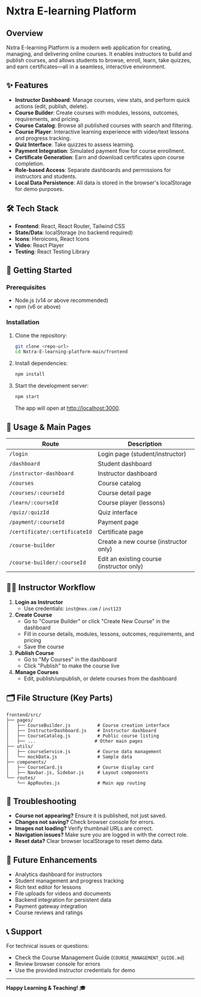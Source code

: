 # Nxtra E-learning Platform

## Overview

Nxtra E-learning Platform is a modern web application for creating, managing, and delivering online courses. It enables instructors to build and publish courses, and allows students to browse, enroll, learn, take quizzes, and earn certificates—all in a seamless, interactive environment.

## ✨ Features

- **Instructor Dashboard**: Manage courses, view stats, and perform quick actions (edit, publish, delete).
- **Course Builder**: Create courses with modules, lessons, outcomes, requirements, and pricing.
- **Course Catalog**: Browse all published courses with search and filtering.
- **Course Player**: Interactive learning experience with video/text lessons and progress tracking.
- **Quiz Interface**: Take quizzes to assess learning.
- **Payment Integration**: Simulated payment flow for course enrollment.
- **Certificate Generation**: Earn and download certificates upon course completion.
- **Role-based Access**: Separate dashboards and permissions for instructors and students.
- **Local Data Persistence**: All data is stored in the browser's localStorage for demo purposes.

## 🛠️ Tech Stack

- **Frontend**: React, React Router, Tailwind CSS
- **State/Data**: localStorage (no backend required)
- **Icons**: Heroicons, React Icons
- **Video**: React Player
- **Testing**: React Testing Library

## 🚀 Getting Started

### Prerequisites

- Node.js (v14 or above recommended)
- npm (v6 or above)

### Installation

1. Clone the repository:
   ```sh
   git clone <repo-url>
   cd Nxtra-E-learning-platform-main/frontend
   ```
2. Install dependencies:
   ```sh
   npm install
   ```
3. Start the development server:
   ```sh
   npm start
   ```
   The app will open at [http://localhost:3000](http://localhost:3000).

## 🧭 Usage & Main Pages

| Route                         | Description                               |
| ----------------------------- | ----------------------------------------- |
| `/login`                      | Login page (student/instructor)           |
| `/dashboard`                  | Student dashboard                         |
| `/instructor-dashboard`       | Instructor dashboard                      |
| `/courses`                    | Course catalog                            |
| `/courses/:courseId`          | Course detail page                        |
| `/learn/:courseId`            | Course player (lessons)                   |
| `/quiz/:quizId`               | Quiz interface                            |
| `/payment/:courseId`          | Payment page                              |
| `/certificate/:certificateId` | Certificate page                          |
| `/course-builder`             | Create a new course (instructor only)     |
| `/course-builder/:courseId`   | Edit an existing course (instructor only) |

## 👩‍🏫 Instructor Workflow

1. **Login as Instructor**
   - Use credentials: `inst@nex.com` / `inst123`
2. **Create Course**
   - Go to "Course Builder" or click "Create New Course" in the dashboard
   - Fill in course details, modules, lessons, outcomes, requirements, and pricing
   - Save the course
3. **Publish Course**
   - Go to "My Courses" in the dashboard
   - Click "Publish" to make the course live
4. **Manage Courses**
   - Edit, publish/unpublish, or delete courses from the dashboard

## 🗂️ File Structure (Key Parts)

```
frontend/src/
├── pages/
│   ├── CourseBuilder.js          # Course creation interface
│   ├── InstructorDashboard.js    # Instructor dashboard
│   ├── CourseCatalog.js          # Public course listing
│   ├── ...                      # Other main pages
├── utils/
│   ├── courseService.js          # Course data management
│   └── mockData.js               # Sample data
├── components/
│   ├── CourseCard.js             # Course display card
│   ├── Navbar.js, Sidebar.js     # Layout components
└── routes/
    └── AppRoutes.js              # Main app routing
```

## 🐞 Troubleshooting

- **Course not appearing?** Ensure it is published, not just saved.
- **Changes not saving?** Check browser console for errors.
- **Images not loading?** Verify thumbnail URLs are correct.
- **Navigation issues?** Make sure you are logged in with the correct role.
- **Reset data?** Clear browser localStorage to reset demo data.

## 🔮 Future Enhancements

- Analytics dashboard for instructors
- Student management and progress tracking
- Rich text editor for lessons
- File uploads for videos and documents
- Backend integration for persistent data
- Payment gateway integration
- Course reviews and ratings

## 📞 Support

For technical issues or questions:

- Check the Course Management Guide (`COURSE_MANAGEMENT_GUIDE.md`)
- Review browser console for errors
- Use the provided instructor credentials for demo

---

**Happy Learning & Teaching!** 🎓
